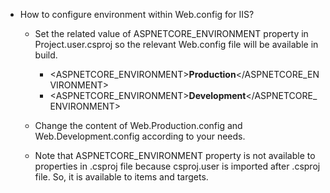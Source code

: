* How to configure environment within Web.config for IIS?
  
  - Set the related value of ASPNETCORE_ENVIRONMENT property in Project.user.csproj so the relevant Web.config file will be available in build.
    + <ASPNETCORE_ENVIRONMENT>**Production**</ASPNETCORE_ENVIRONMENT>
    + <ASPNETCORE_ENVIRONMENT>**Development**</ASPNETCORE_ENVIRONMENT>
    
  - Change the content of Web.Production.config and Web.Development.config according to your needs.

  - Note that ASPNETCORE_ENVIRONMENT property is not available to properties in .csproj file because csproj.user is imported after .csproj file. So, it is available to items and targets.
